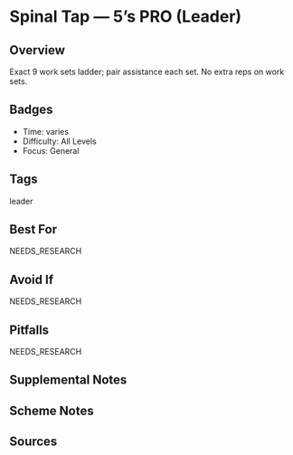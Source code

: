 # Spinal Tap — 5’s PRO (Leader)


## Overview
Exact 9 work sets ladder; pair assistance each set. No extra reps on work sets.

## Badges
- Time: varies
- Difficulty: All Levels
- Focus: General

## Tags
leader

## Best For
NEEDS_RESEARCH

## Avoid If
NEEDS_RESEARCH

## Pitfalls
NEEDS_RESEARCH

## Supplemental Notes


## Scheme Notes


## Sources

